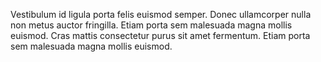 Vestibulum id ligula porta felis euismod semper. Donec ullamcorper nulla non metus auctor fringilla. Etiam porta sem malesuada magna mollis euismod. Cras mattis consectetur purus sit amet fermentum. Etiam porta sem malesuada magna mollis euismod. 

